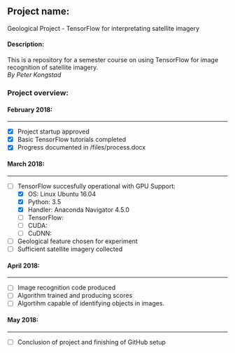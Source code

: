 ## Project name: ##
Geological Project - TensorFlow for interpretating satellite imagery

#### Description: ####
This is a repository for a semester course on using TensorFlow for image recognition of satellite imagery.  
_By Peter Kongstad_

### Project overview: ###

#### February 2018: ####
--------------------------------------------------------------
- [x] Project startup approved
- [x] Basic TensorFlow tutorials completed
- [x] Progress documented in /files/process.docx

#### March 2018: ####
--------------------------------------------------------------
- [ ] TensorFlow succesfully operational with GPU Support:
  - [x] OS: Linux Ubuntu 16.04
  - [x] Python: 3.5
  - [x] Handler: Anaconda Navigator 4.5.0
  - [ ] TensorFlow: 
  - [ ] CUDA: 
  - [ ] CuDNN: 
- [ ] Geological feature chosen for experiment
- [ ] Sufficient satellite imagery collected

#### April 2018: ####
--------------------------------------------------------------
- [ ] Image recognition code produced
- [ ] Algorithm trained and producing scores
- [ ] Algortihm capable of identifying objects in images.

#### May 2018: ####
--------------------------------------------------------------
- [ ] Conclusion of project and finishing of GitHub setup
